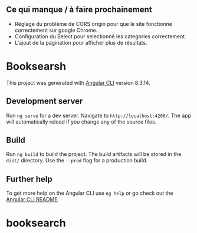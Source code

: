 
## Ce qui manque / à faire prochainement
- Réglage du problème de CORS origin pour que le site fonctionne correctement sur google Chrome.
- Configuration du Select pour selectionné les categories correctement. 
- L'ajout de la pagination pour afficher plus de résultats.


# Booksearsh

This project was generated with [Angular CLI](https://github.com/angular/angular-cli) version 8.3.14.

## Development server

Run `ng serve` for a dev server. Navigate to `http://localhost:4200/`. The app will automatically reload if you change any of the source files.

## Build

Run `ng build` to build the project. The build artifacts will be stored in the `dist/` directory. Use the `--prod` flag for a production build.

## Further help

To get more help on the Angular CLI use `ng help` or go check out the [Angular CLI README](https://github.com/angular/angular-cli/blob/master/README.md).
# booksearch
